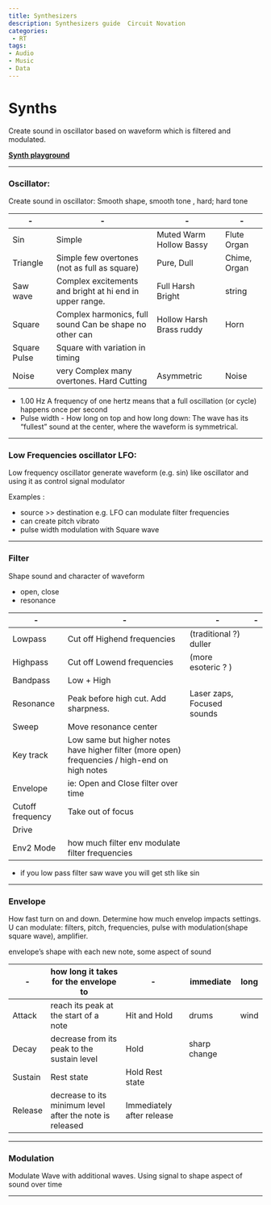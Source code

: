 ```yaml
---
title: Synthesizers
description: Synthesizers guide  Circuit Novation
categories:
 - RT
tags:
- Audio
- Music
- Data
---
```





# Synths
Create sound in oscillator based on waveform which is filtered and modulated.

[**Synth playground**](https://learningsynths.ableton.com/en/playground)




---

### Oscillator:
Create sound in oscillator: Smooth shape, smooth tone , hard; hard tone

|-|-|-|-|
|-|-|-|-|
Sin | Simple | Muted Warm Hollow Bassy |Flute Organ
Triangle| Simple few overtones  (not as full as square) | Pure, Dull | Chime, Organ
Saw wave | Complex excitements and bright at hi end in upper range. |  Full Harsh Bright | string
Square | Complex harmonics, full sound  Can be shape no other can| Hollow Harsh Brass ruddy | Horn
Square Pulse | Square with variation in timing
Noise | very Complex many overtones. Hard Cutting  |Asymmetric | Noise



- 1.00 Hz A frequency of one hertz means that a full oscillation (or cycle) happens once per second
- Pulse width - How long on top and how long down: The wave has its “fullest” sound at the center, where the waveform is symmetrical.

---

### Low Frequencies oscillator LFO:
Low frequency oscillator generate waveform (e.g. sin) like oscillator and using it as control signal modulator

Examples :    
- source >> destination e.g. LFO can modulate filter frequencies   
- can create pitch vibrato
- pulse width modulation with  Square wave

---

### Filter
Shape sound and character of waveform
- open, close
- resonance

 |-|-|-|-|
 |-|-|-|-|
Lowpass |  Cut off Highend frequencies  | (traditional ?) duller
Highpass | Cut off Lowend frequencies  | (more esoteric ? )
Bandpass | Low + High  
Resonance | Peak before high cut. Add sharpness. | Laser zaps, Focused sounds  
Sweep | Move resonance center   
Key track | Low same but higher notes have higher filter (more open) frequencies / high-end on high notes  
Envelope | ie: Open and Close filter over time  
Cutoff frequency | Take out of focus  
Drive |   
Env2 Mode  |  how much filter env modulate filter frequencies

-  if you low pass filter saw wave you will get sth like sin  

---

### Envelope
How fast turn on and down. Determine how much envelop impacts settings. U can modulate: filters, pitch, frequencies, pulse with modulation(shape square wave), amplifier.

 envelope’s shape with each new note, some aspect of sound

|-|how long it takes for the envelope to  |-|immediate| long|
|---|---|---|---|---|
Attack | reach its peak at the start of a note | Hit and Hold  |  drums  | wind
Decay | decrease from its peak to the sustain level  | Hold | sharp change
Sustain | Rest state | Hold Rest state|
Release | decrease to its minimum level after the note is released | Immediately after release |

---

### Modulation
Modulate Wave with additional waves. Using signal to shape aspect of sound over time



---
